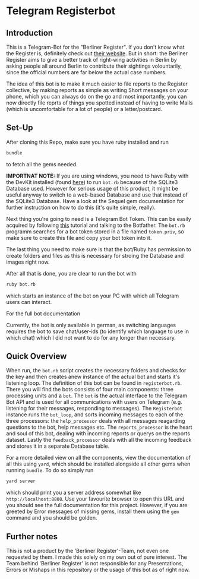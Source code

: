 # Telegram Registerbot

## Introduction

This is a Telegram-Bot for the "Berliner Register". If you don't know what the Register is, definitely check out [their website](https://www.berliner-register.de/). 
But in short: the Berliner Register aims to give a better track of right-wing activities in Berlin by asking people all around Berlin to contribute their sightings volountarily, since the official numbers are far below the actual case numbers.

The idea of this bot is to make it much easier to file reports to the Register collective, by making reports as simple as writing Short messages on your phone, which you can always do on the go and most importantly, you can now directly file reprts of things you spotted instead of having to write Mails (which is uncomfortable for a lot of people) or a letter/postcard.

## Set-Up

After cloning this Repo, make sure you have ruby installed and run
```bash
bundle
```
to fetch all the gems needed.

**IMPORTNAT NOTE:** If you are using windows, you need to have Ruby with the DevKit installed (found [here](https://rubyinstaller.org/downloads/)) to run `bot.rb` because of the SQLite3 Database used. However for serious usage of this product, it might be useful anyway to switch to a web-based Database and use that instead of the SQLite3 Database. Have a look at the Sequel gem documentation for further instruction on how to do this (it's quite simple, really).

Next thing you're going to need is a Telegram Bot Token. This can be easily acquired by following [this](https://core.telegram.org/bots#) tutorial and talking to the Botfather.
The `bot.rb` programm searches for a bot token stored in a file named `token.priv`, so make sure to create this file and copy your bot token into it.

The last thing you need to make sure is that the bot/Ruby has permission to create folders and files as this is necessary for stroing the Database and images right now.

After all that is done, you are clear to run the bot with
```bash
ruby bot.rb
```
which starts an instance of the bot on your PC with which all Telegram users can interact.

For the full bot documentation 

Currently, the bot is only available in german, as switching languages requires the bot to save chat/user-ids (to identify which language to use in which chat) which I did not want to do for any longer than necessary.

## Quick Overview

When run, the `bot.rb` script creates the necessary folders and checks for the key and then creates anew instance of the actual bot and starts it's listening loop.
The definition of this bot can be found in `registerbot.rb`. There you will find the bots consists of four main components: three processing units and a `bot`. 
The `bot` is the actual interface to the Telegram Bot API and is used for all communications with users on Telegram (e.g. listening for their messages, responding to messages).
The `Registerbot` instance runs the `bot_loop`, and sorts incoming messages to each of the three processors: the `help_processor` deals with all messages reagarding questions to the bot, help messages etc. The `reports_processor` is the heart and soul of this bot, dealing with incoming reports or querys on the reports dataset. Lastly the `feedback_processor` deals with all the incoming feedback and stores it in a separate Database table.

For a more detailed view on all the components, view the documentation of all this using `yard`, which should be installed alongside all other gems when running `bundle`. 
To do so simply run
```bash
yard server
```
which should print you a server address somewhat like `http://localhost:8808`. 
Use your favourite browser to open this URL and you should see the full documentation for this project.
However, if you are greeted by Error messages of missing gems, install them using the `gem` command and you should be golden.

## Further notes

This is not a product by the 'Berliner Register'-Team, not even one requested by them. I made this solely on my own out of pure interest.
The Team behind 'Berliner Register' is not responsible for any Presentations, Errors or Mishaps in this repository or the usage of this bot as of right now.
